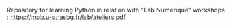 Repository for learning Python in relation with "Lab Numérique" workshops : 
https://mob.u-strasbg.fr/lab/ateliers.pdf

